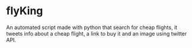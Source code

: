 # flyKing
An automated script made with python that search for cheap flights, it tweets info about a cheap flight, a link to buy it and an image using twitter API.
